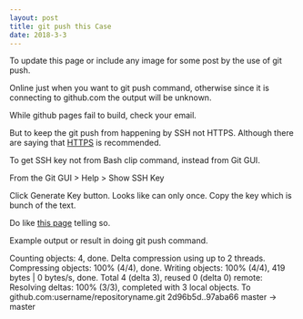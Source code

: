 ```yaml
---
layout: post
title: git push this Case
date: 2018-3-3
---
```

To update this page or include any image for some post by the use of git push.

Online just when you want to git push command, otherwise since it is connecting to github.com the output will be unknown.

While github pages fail to build, check your email.

But to keep the git push from happening by SSH not HTTPS. Although there are saying that [HTTPS](https://help.github.com/articles/set-up-git) is recommended.

To get SSH key not from Bash clip command, instead from Git GUI.

From the Git GUI > Help > Show SSH Key

Click Generate Key button. Looks like can only once. Copy the key which is bunch of the text.

Do like [this page](https://help.github.com/articles/adding-a-new-ssh-key-to-your-github-account) telling so.

Example output or result in doing git push command.

Counting objects: 4, done.
Delta compression using up to 2 threads.
Compressing objects: 100% (4/4), done.
Writing objects: 100% (4/4), 419 bytes | 0 bytes/s, done.
Total 4 (delta 3), reused 0 (delta 0)
remote: Resolving deltas: 100% (3/3), completed with 3 local objects.
To github.com:username/repositoryname.git
   2d96b5d..97aba66  master -> master